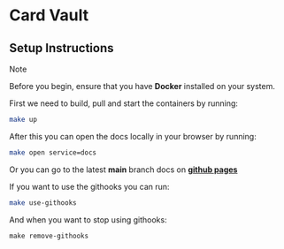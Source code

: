 # Card Vault

## Setup Instructions
> [!NOTE]
> Before you begin, ensure that you have **Docker** installed on your system.

First we need to build, pull and start the containers by running:
```sh
make up
```

After this you can open the docs locally in your browser by running:
```sh
make open service=docs
```
Or you can go to the latest **main** branch docs on [**github pages**](https://tombosmans.github.io/card-vault/#/)


If you want to use the githooks you can run:
```sh
make use-githooks
```

And when you want to stop using githooks:
```
make remove-githooks
```
